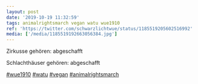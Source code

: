 ```yaml
---
layout: post
date: '2019-10-19 11:32:59'
tags: animalrightsmarch vegan watu wue1910
ref: 'https://twitter.com/schwarzlichtwue/status/1185519205602516992'
media: ['/media/1185519192663056384.jpg']
---
```

Zirkusse gehören: abgeschafft

Schlachthäuser gehören: abgeschafft

[#wue1910](/t/wue1910) [#watu](/t/watu) [#vegan](/t/vegan) [#animalrightsmarch](/t/animalrightsmarch) 